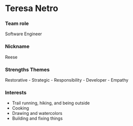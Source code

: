 # Teresa Netro

### Team role

Software Engineer

### Nickname

Reese

### Strengths Themes

Restorative - Strategic - Responsibility - Developer - Empathy

### Interests

- Trail running, hiking, and being outside
- Cooking
- Drawing and watercolors
- Building and fixing things
